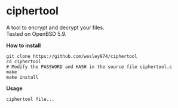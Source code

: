 <html>

<head>
<h1>ciphertool</h1>
<p>A tool to encrypt and decrypt your files.<br>
Tested on OpenBSD 5.9.</p>
</head>

<body>
<b>How to install</b>
<pre><code>git clone https://github.com/wesley974/ciphertool
cd ciphertool
# Modify the PASSWORD and HASH in the source file ciphertool.c
make
make install</code></pre>
<b>Usage</b>
<pre><code>ciphertool file...</code></pre>
</body>
</html>
